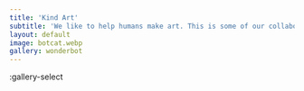 ```yaml
---
title: 'Kind Art'
subtitle: 'We like to help humans make art. This is some of our collaborations'
layout: default
image: botcat.webp
gallery: wonderbot
---
```


:gallery-select
